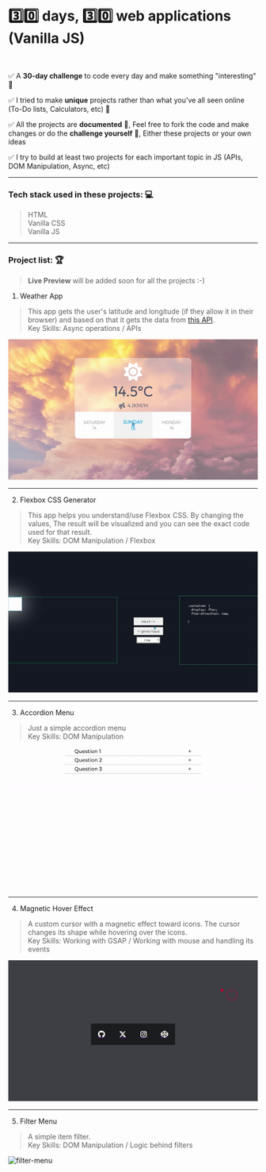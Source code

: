 # 3️⃣0️⃣ days, 3️⃣0️⃣ web applications (Vanilla JS)

<br>

✅ A **30-day challenge** to code every day and make something "interesting" 🌟

✅ I tried to make **unique** projects rather than what you've all seen online (To-Do lists, Calculators, etc) 💠

✅ All the projects are **documented** 📃, Feel free to fork the code and make changes or do the **challenge yourself** 💪, Either these projects or your own ideas 

✅ I try to build at least two projects for each important topic in JS (APIs, DOM Manipulation, Async, etc)

---

### Tech stack used in these projects: 💻
> HTML <br>
> Vanilla CSS <br>
> Vanilla JS <br>

---

### Project list: 🏆 
>**Live Preview** will be added soon for all the projects :-)


1. Weather App
> This app gets the user's latitude and longitude (if they allow it in their browser) and based on that it gets the data from [this API](https://open-meteo.com/). <br>
> Key Skills: Async operations / APIs

![weather-app-pic](./media/weather-app-pic.gif)

---

2. Flexbox CSS Generator
> This app helps you understand/use Flexbox CSS. By changing the values, The result will be visualized and you can see the exact code used for that result. <br>
> Key Skills: DOM Manipulation / Flexbox

![flexbox-generator](./media/flexbox-generator.gif)

---

3. Accordion Menu
> Just a simple accordion menu <br> 
> Key Skills: DOM Manipulation

![accordion-menu](./media/accordion-menu.gif)

---

4. Magnetic Hover Effect
> A custom cursor with a magnetic effect toward icons. The cursor changes its shape while hovering over the icons. <br>
> Key Skills: Working with GSAP / Working with mouse and handling its events

![magnetic-hover-effect](./media/magnetic-hover-effect.gif)

---

5. Filter Menu
> A simple item filter. <br>
> Key Skills: DOM Manipulation / Logic behind filters

![filter-menu](filter-menu.gif)
